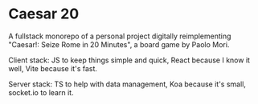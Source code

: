 # Caesar 20

A fullstack monorepo of a personal project digitally reimplementing "Caesar!: Seize Rome in 20 Minutes", a board game by Paolo Mori.

Client stack: JS to keep things simple and quick, React because I know it well, Vite because it's fast.

Server stack: TS to help with data management, Koa because it's small, socket.io to learn it.
